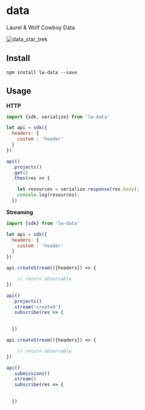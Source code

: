 # data

Laurel & Wolf Cowboy Data

![data_star_trek](https://cloud.githubusercontent.com/assets/974723/9012467/fd3ec36e-3769-11e5-8525-a4e9536a533e.jpg)

## Install

```
npm install lw-data --save
```

## Usage

**HTTP**

```js
import {sdk, serialize} from 'lw-data'

let api = sdk({
  headers: {
    custom : 'header'
  }
})

api()
  .projects()
  .get()
  .then(res => {

    let resources = serialize.response(res.body);
    console.log(resources);
  })
```

**Streaming**

```js
import {sdk} from 'lw-data'

let api = sdk({
  headers: {
    custom : 'header'
  }
})

api.createStream(({headers}) => {

	// return observable
})

api()
  .projects()
  .stream('created')
  .subscribe(res => {

    
  })

api.createStream(({headers}) => {

	// return observable
})

api()
  .submissions()
  .stream()
  .subscribe(res => {

    
  })
```
